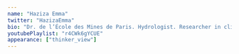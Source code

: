 ```yaml
---
name: "Haziza Emma"
twitter: "HazizaEmma"
bio: "Dr. de l’École des Mines de Paris. Hydrologist. Researcher in climate change adaptation and mitigation."
youtubePlaylist: "r4CWk6gYCUE"
appearance: ["thinker_view"]
---
```

